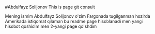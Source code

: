 #Abdulfayz Solijonov
This is page git consult 


Mening ismim Abdulfayz Solijonov o'zim Fargonada tugilganman hozirda Amerikada istiqomat qilaman
bu readme page hisoblanadi
men yangi hisobot qoshidim
men 2-yangi page qo'shdim
